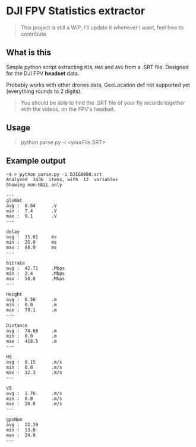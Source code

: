 # DJI FPV Statistics extractor

> This project is still a WIP, I'll update it whenever I want, feel free to contribute

## What is this

Simple python script extracting `MIN`, `MAX` and `AVG` from a .SRT file. Designed for the DJI FPV **headset** data.

Probably works with other drones data, GeoLocation def not supported yet (everything rounds to 2 digits).

> You should be able to find the .SRT file of your fly records together with the videos, on the FPV's headset.

## Usage

> python parse.py -i <yourFile.SRT>

## Example output

```uwu
~$ > python parse.py -i DJIG0000.srt
Analyzed  3436  items, with  12  variables
Showing non-NULL only

---
glsBat
avg :  8.04      .V
min :  7.4       .V
max :  9.1       .V
---

delay
avg :  35.01     ms
min :  25.0      ms
max :  88.0      ms
---

bitrate
avg :  42.71     .Mbps
min :  2.4       .Mbps
max :  50.8      .Mbps
---

Height
avg :  6.56      .m
min :  0.0       .m
max :  79.1      .m
---

Distance
avg :  74.68     .m
min :  0.0       .m
max :  418.5     .m
---

HS
avg :  8.15      .m/s
min :  0.0       .m/s
max :  32.3      .m/s
---

VS
avg :  1.76      .m/s
min :  0.0       .m/s
max :  28.0      .m/s
---

gpsNum
avg :  22.39
min :  13.0
max :  24.0
---
```